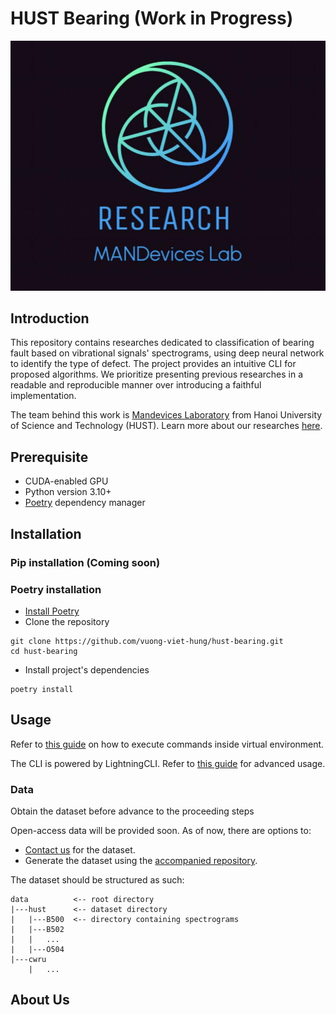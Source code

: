 # HUST Bearing (Work in Progress)
<p align="center">
    <img src="assets/mandevices_logo.jpg">
</p>

## Introduction
This repository contains researches dedicated to classification of bearing fault based on vibrational signals' spectrograms, using deep neural network to identify the type of defect.
The project provides an intuitive CLI for proposed algorithms.
We prioritize presenting previous researches in a readable and reproducible manner over introducing a faithful implementation.

The team behind this work is [Mandevices Laboratory](https://www.facebook.com/mandeviceslaboratory) from Hanoi University of Science and Technology (HUST). Learn more about our researches [here](#about-us).

## Prerequisite
- CUDA-enabled GPU
- Python version 3.10+
- [Poetry](https://python-poetry.org/docs/#installation) dependency manager

## Installation

### Pip installation (Coming soon)

### Poetry installation

- [Install Poetry](https://python-poetry.org/docs/)
- Clone the repository
```commandline
git clone https://github.com/vuong-viet-hung/hust-bearing.git
cd hust-bearing
```
- Install project's dependencies
```commandline
poetry install
```

## Usage
Refer to [this guide](https://python-poetry.org/docs/basic-usage/#using-your-virtual-environment) on how to execute commands inside virtual environment.

The CLI is powered by LightningCLI. Refer to [this guide](https://lightning.ai/docs/pytorch/stable/cli/lightning_cli.html) for advanced usage.

### Data
Obtain the dataset before advance to the proceeding steps

Open-access data will be provided soon. As of now, there are options to:
- [Contact us](mailto:vuongviethung156@gmail.com) for the dataset.
- Generate the dataset using the [accompanied repository](https://github.com/vuong-viet-hung/BearingSpectrogram.git).

The dataset should be structured as such:
```
data          <-- root directory
|---hust      <-- dataset directory
|   |---B500  <-- directory containing spectrograms
|   |---B502
|   |   ...
|   |---O504
|---cwru
    |   ...    
```

## About Us